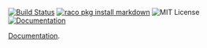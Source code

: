 [![Build Status](https://travis-ci.org/greghendershott/markdown.png?branch=master)](https://travis-ci.org/greghendershott/markdown)
[![raco pkg install markdown](https://img.shields.io/badge/raco_pkg_install-markdown-aa00ff.svg)](http:pkgs.racket-lang.org/#[markdown])
![MIT License](https://img.shields.io/badge/license-MIT-118811.svg)
[![Documentation](https://img.shields.io/badge/Docs-Documentation-blue.svg)](http://docs.racket-lang.org/markdown/index.html)

[Documentation](http://docs.racket-lang.org/markdown/index.html).
